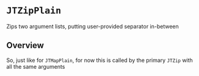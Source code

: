 # ``JTZipPlain``

Zips two argument lists, putting user-provided separator in-between

## Overview

So, just like for ``JTMapPlain``, for now this is called by the primary ``JTZip``
with all the same arguments
